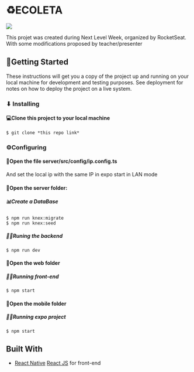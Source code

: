 # ♻️ECOLETA

<div>
    <img src="https://imgur.com/a/V1n6Ktf">
</div>

This projet was created during Next Level Week, organized by RocketSeat. With some modifications proposed by teacher/presenter

## 🚀Getting Started

These instructions will get you a copy of the project up and running on your local machine for development and testing purposes. See deployment for notes on how to deploy the project on a live system.

### ⬇ Installing

#### 💻Clone this project to your local machine
```
$ git clone *this repo link*
```

### ⚙️Configuring

#### 📁Open the file server/src/config/ip.config.ts
And set the local ip with the same IP in expo start in LAN mode

#### 📁Open the server folder:
##### 📊Create a DataBase
```
$ npm run knex:migrate
$ npm run knex:seed
```
##### 🏃‍♂️Runing the backend
```
$ npm run dev
```

#### 📁Open the web folder
##### 🏃‍♂️Running front-end
```
$ npm start
```
#### 📁Open the mobile folder
##### 🏃‍♂️Running expo project
```
$ npm start
```

## Built With

* [React Native](https://reactnative.dev/) [React JS](https://reactjs.org/) for front-end